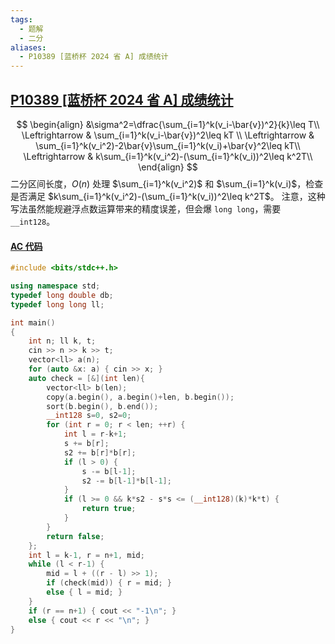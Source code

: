 ```yaml
---
tags:
  - 题解
  - 二分
aliases:
  - P10389 [蓝桥杯 2024 省 A] 成绩统计
---
```

## [P10389 [蓝桥杯 2024 省 A] 成绩统计](https://www.luogu.com.cn/problem/P10389)

$$
\begin{align}
&\sigma^2=\dfrac{\sum_{i=1}^k(v_i-\bar{v})^2}{k}\leq T\\
\Leftrightarrow & \sum_{i=1}^k(v_i-\bar{v})^2\leq kT \\
\Leftrightarrow & \sum_{i=1}^k(v_i^2)-2\bar{v}\sum_{i=1}^k(v_i)+\bar{v}^2\leq kT\\
\Leftrightarrow & k\sum_{i=1}^k(v_i^2)-(\sum_{i=1}^k(v_i))^2\leq k^2T\\
\end{align}
$$
二分区间长度，$O(n)$ 处理 $\sum_{i=1}^k(v_i^2)$ 和 $\sum_{i=1}^k(v_i)$，检查是否满足 $k\sum_{i=1}^k(v_i^2)-(\sum_{i=1}^k(v_i))^2\leq k^2T$。
注意，这种写法虽然能规避浮点数运算带来的精度误差，但会爆 `long long`，需要 `__int128`。

#### [AC 代码]()

```cpp
#include <bits/stdc++.h>

using namespace std;
typedef long double db;
typedef long long ll;

int main()
{
    int n; ll k, t;
    cin >> n >> k >> t;
    vector<ll> a(n);
    for (auto &x: a) { cin >> x; }
    auto check = [&](int len){
        vector<ll> b(len);
        copy(a.begin(), a.begin()+len, b.begin());
        sort(b.begin(), b.end());
        __int128 s=0, s2=0;
        for (int r = 0; r < len; ++r) {
            int l = r-k+1;
            s += b[r];
            s2 += b[r]*b[r];
            if (l > 0) {
                s -= b[l-1];
                s2 -= b[l-1]*b[l-1];
            }
            if (l >= 0 && k*s2 - s*s <= (__int128)(k)*k*t) {
                return true;
            }
        }
        return false;
    };
    int l = k-1, r = n+1, mid;
    while (l < r-1) {
        mid = l + ((r - l) >> 1);
        if (check(mid)) { r = mid; }
        else { l = mid; }
    }
    if (r == n+1) { cout << "-1\n"; }
    else { cout << r << "\n"; }
}
```